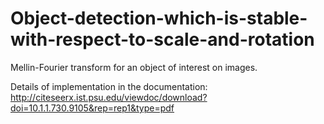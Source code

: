 # Object-detection-which-is-stable-with-respect-to-scale-and-rotation
Mellin-Fourier transform for an object of interest on images.

Details of implementation in the documentation:
http://citeseerx.ist.psu.edu/viewdoc/download?doi=10.1.1.730.9105&rep=rep1&type=pdf
